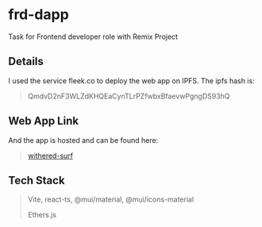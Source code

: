 # frd-dapp
Task for Frontend developer role with Remix Project

## Details
I used the service fleek.co to deploy the web app on IPFS. The  ipfs hash is:
> QmdvD2nF3WLZdKHQEaCynTLrPZfwbxBfaevwPgngDS93hQ  

## Web App Link
And the app is hosted and can be found here: 
> [withered-surf](https://withered-surf-1024.on.fleek.co/)

## Tech Stack
> Vite, react-ts, @mui/material, @mui/icons-material
>
> Ethers.js

